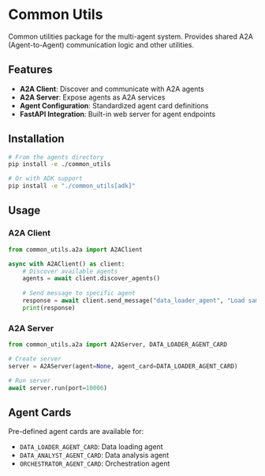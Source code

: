 # Common Utils

Common utilities package for the multi-agent system. Provides shared A2A (Agent-to-Agent) communication logic and other utilities.

## Features

- **A2A Client**: Discover and communicate with A2A agents
- **A2A Server**: Expose agents as A2A services
- **Agent Configuration**: Standardized agent card definitions
- **FastAPI Integration**: Built-in web server for agent endpoints

## Installation

```bash
# From the agents directory
pip install -e ./common_utils

# Or with ADK support
pip install -e "./common_utils[adk]"
```

## Usage

### A2A Client

```python
from common_utils.a2a import A2AClient

async with A2AClient() as client:
    # Discover available agents
    agents = await client.discover_agents()
    
    # Send message to specific agent
    response = await client.send_message("data_loader_agent", "Load sample.csv")
    print(response)
```

### A2A Server

```python
from common_utils.a2a import A2AServer, DATA_LOADER_AGENT_CARD

# Create server
server = A2AServer(agent=None, agent_card=DATA_LOADER_AGENT_CARD)

# Run server
await server.run(port=10006)
```

## Agent Cards

Pre-defined agent cards are available for:

- `DATA_LOADER_AGENT_CARD`: Data loading agent
- `DATA_ANALYST_AGENT_CARD`: Data analysis agent  
- `ORCHESTRATOR_AGENT_CARD`: Orchestration agent 